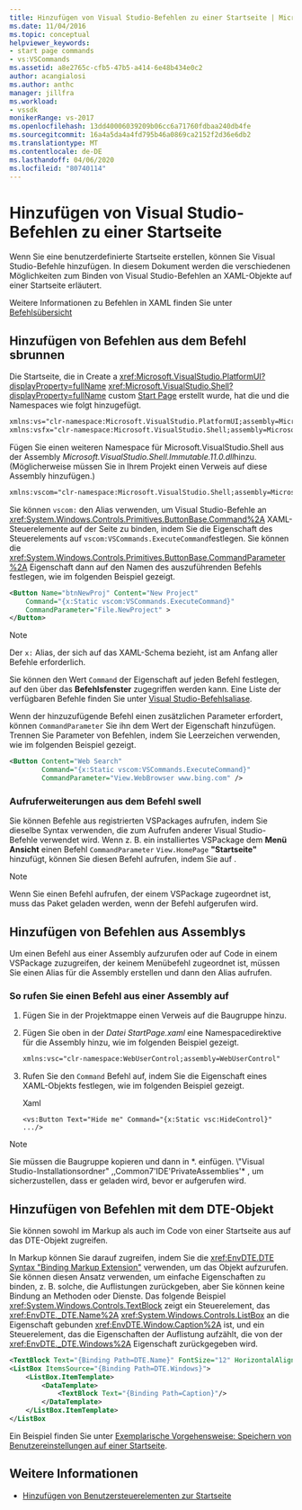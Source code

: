 ```yaml
---
title: Hinzufügen von Visual Studio-Befehlen zu einer Startseite | Microsoft Docs
ms.date: 11/04/2016
ms.topic: conceptual
helpviewer_keywords:
- start page commands
- vs:VSCommands
ms.assetid: a8e2765c-cfb5-47b5-a414-6e48b434e0c2
author: acangialosi
ms.author: anthc
manager: jillfra
ms.workload:
- vssdk
monikerRange: vs-2017
ms.openlocfilehash: 13dd40006039209b06cc6a71760fdbaa240db4fe
ms.sourcegitcommit: 16a4a5da4a4fd795b46a0869ca2152f2d36e6db2
ms.translationtype: MT
ms.contentlocale: de-DE
ms.lasthandoff: 04/06/2020
ms.locfileid: "80740114"
---
```

# <a name="add-visual-studio-commands-to-a-start-page"></a>Hinzufügen von Visual Studio-Befehlen zu einer Startseite

Wenn Sie eine benutzerdefinierte Startseite erstellen, können Sie Visual Studio-Befehle hinzufügen. In diesem Dokument werden die verschiedenen Möglichkeiten zum Binden von Visual Studio-Befehlen an XAML-Objekte auf einer Startseite erläutert.

Weitere Informationen zu Befehlen in XAML finden Sie unter [Befehlsübersicht](/dotnet/framework/wpf/advanced/commanding-overview)

## <a name="add-commands-from-the-command-well"></a>Hinzufügen von Befehlen aus dem Befehl sbrunnen

Die Startseite, die in Create a <xref:Microsoft.VisualStudio.PlatformUI?displayProperty=fullName> <xref:Microsoft.VisualStudio.Shell?displayProperty=fullName> custom [Start Page](../extensibility/creating-a-custom-start-page.md) erstellt wurde, hat die und die Namespaces wie folgt hinzugefügt.

```xml
xmlns:vs="clr-namespace:Microsoft.VisualStudio.PlatformUI;assembly=Microsoft.VisualStudio.Shell.14.0"
xmlns:vsfx="clr-namespace:Microsoft.VisualStudio.Shell;assembly=Microsoft.VisualStudio.Shell.14.0"
```

Fügen Sie einen weiteren Namespace für Microsoft.VisualStudio.Shell aus der Assembly *Microsoft.VisualStudio.Shell.Immutable.11.0.dll*hinzu. (Möglicherweise müssen Sie in Ihrem Projekt einen Verweis auf diese Assembly hinzufügen.)

```xml
xmlns:vscom="clr-namespace:Microsoft.VisualStudio.Shell;assembly=Microsoft.VisualStudio.Shell.Immutable.11.0"
```

Sie können `vscom:` den Alias verwenden, um Visual Studio-Befehle an <xref:System.Windows.Controls.Primitives.ButtonBase.Command%2A> XAML-Steuerelemente auf der Seite zu binden, indem Sie die Eigenschaft des Steuerelements auf `vscom:VSCommands.ExecuteCommand`festlegen. Sie können die <xref:System.Windows.Controls.Primitives.ButtonBase.CommandParameter%2A> Eigenschaft dann auf den Namen des auszuführenden Befehls festlegen, wie im folgenden Beispiel gezeigt.

```xml
<Button Name="btnNewProj" Content="New Project"
    Command="{x:Static vscom:VSCommands.ExecuteCommand}"
    CommandParameter="File.NewProject" >
</Button>
```

> [!NOTE]
> Der `x:` Alias, der sich auf das XAML-Schema bezieht, ist am Anfang aller Befehle erforderlich.

 Sie können den Wert `Command` der Eigenschaft auf jeden Befehl festlegen, auf den über das **Befehlsfenster** zugegriffen werden kann. Eine Liste der verfügbaren Befehle finden Sie unter [Visual Studio-Befehlsaliase](../ide/reference/visual-studio-command-aliases.md).

 Wenn der hinzuzufügende Befehl einen zusätzlichen Parameter erfordert, können `CommandParameter` Sie ihn dem Wert der Eigenschaft hinzufügen. Trennen Sie Parameter von Befehlen, indem Sie Leerzeichen verwenden, wie im folgenden Beispiel gezeigt.

```xml
<Button Content="Web Search"
        Command="{x:Static vscom:VSCommands.ExecuteCommand}"
        CommandParameter="View.WebBrowser www.bing.com" />
```

### <a name="call-extensions-from-the-command-well"></a>Aufruferweiterungen aus dem Befehl swell
 Sie können Befehle aus registrierten VSPackages aufrufen, indem Sie dieselbe Syntax verwenden, die zum Aufrufen anderer Visual Studio-Befehle verwendet wird. Wenn z. B. ein installiertes VSPackage dem **Menü Ansicht** einen Befehl `CommandParameter` `View.HomePage` **"Startseite"** hinzufügt, können Sie diesen Befehl aufrufen, indem Sie auf .

> [!NOTE]
> Wenn Sie einen Befehl aufrufen, der einem VSPackage zugeordnet ist, muss das Paket geladen werden, wenn der Befehl aufgerufen wird.

## <a name="add-commands-from-assemblies"></a>Hinzufügen von Befehlen aus Assemblys
 Um einen Befehl aus einer Assembly aufzurufen oder auf Code in einem VSPackage zuzugreifen, der keinem Menübefehl zugeordnet ist, müssen Sie einen Alias für die Assembly erstellen und dann den Alias aufrufen.

### <a name="to-call-a-command-from-an-assembly"></a>So rufen Sie einen Befehl aus einer Assembly auf

1. Fügen Sie in der Projektmappe einen Verweis auf die Baugruppe hinzu.

2. Fügen Sie oben in der *Datei StartPage.xaml* eine Namespacedirektive für die Assembly hinzu, wie im folgenden Beispiel gezeigt.

    ```xml
    xmlns:vsc="clr-namespace:WebUserControl;assembly=WebUserControl"
    ```

3. Rufen Sie den `Command` Befehl auf, indem Sie die Eigenschaft eines XAML-Objekts festlegen, wie im folgenden Beispiel gezeigt.

     Xaml

    ```
    <vs:Button Text="Hide me" Command="{x:Static vsc:HideControl}" .../>
    ```

> [!NOTE]
> Sie müssen die Baugruppe kopieren und dann in *. einfügen. \\"Visual Studio-Installationsordner" ,,Common7'IDE'PrivateAssemblies'\* , um sicherzustellen, dass er geladen wird, bevor er aufgerufen wird.

## <a name="add-commands-with-the-dte-object"></a>Hinzufügen von Befehlen mit dem DTE-Objekt
 Sie können sowohl im Markup als auch im Code von einer Startseite aus auf das DTE-Objekt zugreifen.

 In Markup können Sie darauf zugreifen, indem Sie die <xref:EnvDTE.DTE> [Syntax "Binding Markup Extension"](/dotnet/framework/wpf/advanced/binding-markup-extension) verwenden, um das Objekt aufzurufen. Sie können diesen Ansatz verwenden, um einfache Eigenschaften zu binden, z. B. solche, die Auflistungen zurückgeben, aber Sie können keine Bindung an Methoden oder Dienste. Das folgende Beispiel <xref:System.Windows.Controls.TextBlock> zeigt ein Steuerelement, das <xref:EnvDTE._DTE.Name%2A> <xref:System.Windows.Controls.ListBox> an die Eigenschaft gebunden <xref:EnvDTE.Window.Caption%2A> ist, und ein Steuerelement, das die Eigenschaften der Auflistung aufzählt, die von der <xref:EnvDTE._DTE.Windows%2A> Eigenschaft zurückgegeben wird.

```xml
<TextBlock Text="{Binding Path=DTE.Name}" FontSize="12" HorizontalAlignment="Center"/>
<ListBox ItemsSource="{Binding Path=DTE.Windows}">
    <ListBox.ItemTemplate>
        <DataTemplate>
            <TextBlock Text="{Binding Path=Caption}"/>
        </DataTemplate>
    </ListBox.ItemTemplate>
</ListBox
```

 Ein Beispiel finden Sie unter [Exemplarische Vorgehensweise: Speichern von Benutzereinstellungen auf einer Startseite](../extensibility/walkthrough-saving-user-settings-on-a-start-page.md).

## <a name="see-also"></a>Weitere Informationen

- [Hinzufügen von Benutzersteuerelementen zur Startseite](../extensibility/adding-user-control-to-the-start-page.md)
